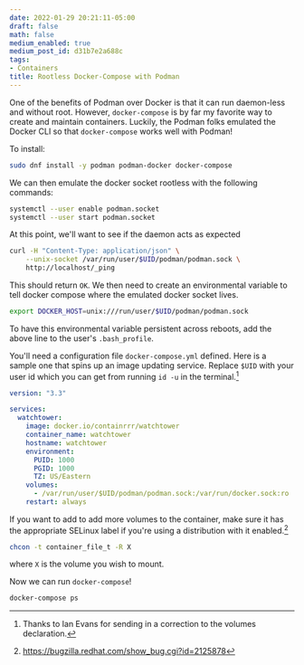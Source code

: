 ```yaml
---
date: 2022-01-29 20:21:11-05:00
draft: false
math: false
medium_enabled: true
medium_post_id: d31b7e2a688c
tags:
- Containers
title: Rootless Docker-Compose with Podman
---
```


One of the benefits of Podman over Docker is that it can run daemon-less and without root. However, `docker-compose` is by far my favorite way to create and maintain containers. Luckily, the Podman folks emulated the Docker CLI so that `docker-compose` works well with Podman!

To install:

```bash
sudo dnf install -y podman podman-docker docker-compose
```

We can then emulate the docker socket rootless with the following commands:

```bash
systemctl --user enable podman.socket
systemctl --user start podman.socket
```

At this point, we'll want to see if the daemon acts as expected

```bash
curl -H "Content-Type: application/json" \
	--unix-socket /var/run/user/$UID/podman/podman.sock \
    http://localhost/_ping
```

This should return `OK`. We then need to create an environmental variable to tell docker compose where the emulated docker socket lives.

```bash
export DOCKER_HOST=unix:///run/user/$UID/podman/podman.sock
```

To have this environmental variable persistent across reboots, add the above line to the user's `.bash_profile`.

You'll need a configuration file `docker-compose.yml` defined. Here is a sample one that spins up an image updating service. Replace `$UID` with your user id which you can get from running `id -u` in the terminal.[^1]

```yaml
version: "3.3"

services:
  watchtower:
    image: docker.io/containrrr/watchtower 
    container_name: watchtower
    hostname: watchtower
    environment:
      PUID: 1000
      PGID: 1000
      TZ: US/Eastern
    volumes:
      - /var/run/user/$UID/podman/podman.sock:/var/run/docker.sock:ro
    restart: always
```

If you want to add to add more volumes to the container, make sure it has the appropriate SELinux label if
you're using a distribution with it enabled.[^2]

```bash
chcon -t container_file_t -R X
```
where `X` is the volume you wish to mount.

Now we can run `docker-compose`!

```bash
docker-compose ps
```

[^1]: Thanks to Ian Evans for sending in a correction to the volumes declaration.
[^2]: https://bugzilla.redhat.com/show_bug.cgi?id=2125878
